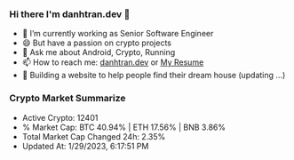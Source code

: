 ### Hi there I'm danhtran.dev 👋

- 🔭 I’m currently working as Senior Software Engineer
- 😄 But have a passion on crypto projects
- 💬 Ask me about Android, Crypto, Running 
- 📫 How to reach me: <a href="https://danhtran.dev" target="_blank">danhtran.dev</a> or <a href="Dan-Resume.pdf" target="_blank">My Resume</a>
- 🌱 Building a website to help people find their dream house (updating ...)

### Crypto Market Summarize
- Active Crypto: 12401
- % Market Cap: BTC 40.94% | ETH 17.56% | BNB 3.86%
- Total Market Cap Changed 24h: 2.35%
- Updated At: 1/29/2023, 6:17:51 PM
